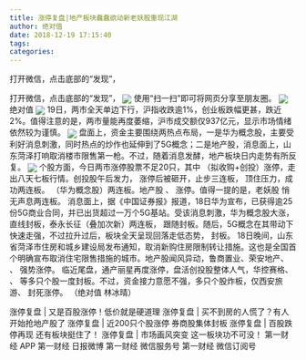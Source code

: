 ```yaml
---
title: 涨停复盘|地产板块蠢蠢欲动新老妖股重现江湖
author: 绝对值
date: 2018-12-19 17:15:40
tags: 
categories: 
---
```

打开微信，点击底部的“发现”，
<!-- more -->
打开微信，点击底部的“发现”，
<img align="center" border="0" src="http://invest-images-external.cbndata.org/5LiA6LSiQUJT/images/d2d887e8889b5f08f81445978864389c60f905d8.png" />
使用“扫一扫”即可将网页分享至朋友圈。
<img align="center" border="0" src="http://invest-images-external.cbndata.org/5LiA6LSiQUJT/images/5244d0358f9ac6722b981c9ca94a961454080420.jpeg" />
绝对值
<img align="center" border="0" src="http://invest-images-external.cbndata.org/5LiA6LSiQUJT/images/cea34a38c1d781966f47652fbeb1d0e607681f1f.png" />
19日，两市全天单边下行，沪指收跌逾1%，创业板跌幅更甚，跌近2%。值得注意的是，两市量能再度萎缩，沪市成交额仅937亿元，显示市场情绪依然较为谨慎。
<img align="center" border="0" src="http://invest-images-external.cbndata.org/5LiA6LSiQUJT/images/5cad07f58423f813e1d3ac74a8cefc6515e18938.png" />
盘面上，资金主要围绕两热点布局，一是华为概念股，主要受利好消息刺激，同时热点的炒作也延伸到了5G概念；二是地产股，消息面上，山东菏泽打响取消楼市限售第一枪。不过，随着消息发酵，地产板块日内走势有所反复。
<img align="center" border="0" src="http://invest-images-external.cbndata.org/5LiA6LSiQUJT/images/2472685c9f20d88f0e5ba9f71e52424e44f5fb71.png" />
个股方面，今日两市涨停股票不足20只，其中
（拟收购+创投）涨停，走出八天七板行情。创投股午后发力，
涨停后被砸开，止步三连板，
顶住压力，成功两连板。
（华为概念股）两连板。地产股
、
涨停。值得一提的是，老妖股
悄无声息两连板。
消息面上，据《中国证券报》报道，18日华为宣布，已获得逾25份5G商业合同，并已出货超过一万个5G基站。受该消息刺激，华为概念股大涨，
直线封板，泰永长征（叠加次新）两连板，
跟随封板。随后，5G概念在其带动下快速走强，不过拉升过后，板块全天呈现回落走低态势，
封板。
18日晚间，山东省菏泽市住房和城乡建设局发布通知，取消新购住房限制转让措施。这也是全国首个明确宣布取消住宅限售措施的城市。地产股闻风异动，鲁商置业、荣安地产、
、
强势涨停。
临近尾盘，通产丽星再度涨停，盘活创投股整体人气，华控赛格、
、
等多只个股一度封板。不过，资金接力意愿不强，多只个股炸板，仅西安旅游、
封死涨停。
（绝对值 林冰晴）
 
 
涨停复盘 | 又是百股涨停！低价就是硬道理
涨停复盘 | 买不到房的人慌了？有人开始抢地产股了
涨停复盘 | 近200只个股涨停 券商股集体封板
涨停复盘 | 百股跌停再现 还有板块挺住了！
涨停复盘 | 市场画风突变 这一板块功不可没！
第一财经
APP
第一财经
日报微博
第一财经
微信服务号
第一财经
微信订阅号
